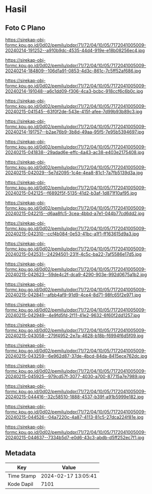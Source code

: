 # Hasil

## Foto C Plano

https://sirekap-obj-formc.kpu.go.id/0d02/pemilu/pdpr/71/72/04/10/05/7172041005009-20240214-191252--a910b9dc-4535-44d4-919e-e18b08256ec4.jpg

https://sirekap-obj-formc.kpu.go.id/0d02/pemilu/pdpr/71/72/04/10/05/7172041005009-20240214-184809--106d1a91-0853-4d3c-861c-7c5ff52af686.jpg

https://sirekap-obj-formc.kpu.go.id/0d02/pemilu/pdpr/71/72/04/10/05/7172041005009-20240214-191048--a6c1dd09-f306-4ca3-bcbc-918ccf6c6b0c.jpg

https://sirekap-obj-formc.kpu.go.id/0d02/pemilu/pdpr/71/72/04/10/05/7172041005009-20240215-041545--63f0f2de-543e-415f-afee-7d99b93b89c3.jpg

https://sirekap-obj-formc.kpu.go.id/0d02/pemilu/pdpr/71/72/04/10/05/7172041005009-20240214-191757--b2ae76b9-3b8d-49aa-95f5-7e95b5394697.jpg

https://sirekap-obj-formc.kpu.go.id/0d02/pemilu/pdpr/71/72/04/10/05/7172041005009-20240215-041838--29adad6e-effc-4a43-ac38-e403e2175408.jpg

https://sirekap-obj-formc.kpu.go.id/0d02/pemilu/pdpr/71/72/04/10/05/7172041005009-20240215-042029--5e7d2095-1c4e-4ea8-81c1-7a7fb5139d3a.jpg

https://sirekap-obj-formc.kpu.go.id/0d02/pemilu/pdpr/71/72/04/10/05/7172041005009-20240215-042125--f6892f5f-5135-41d2-b3af-1d871f10af95.jpg

https://sirekap-obj-formc.kpu.go.id/0d02/pemilu/pdpr/71/72/04/10/05/7172041005009-20240215-042215--d6aa8fc5-3cea-4bbd-a7e1-044b77cd6dd2.jpg

https://sirekap-obj-formc.kpu.go.id/0d02/pemilu/pdpr/71/72/04/10/05/7172041005009-20240215-042310--ccf4b084-0e53-41bc-a1f1-ff163615d9a3.jpg

https://sirekap-obj-formc.kpu.go.id/0d02/pemilu/pdpr/71/72/04/10/05/7172041005009-20240215-042531--24294501-231f-4c5c-ba22-7af5586e17d5.jpg

https://sirekap-obj-formc.kpu.go.id/0d02/pemilu/pdpr/71/72/04/10/05/7172041005009-20240215-042623--59de4c2f-dca9-4290-903e-992d0675a1b2.jpg

https://sirekap-obj-formc.kpu.go.id/0d02/pemilu/pdpr/71/72/04/10/05/7172041005009-20240215-042841--afbb4af9-91d9-4ce4-8d71-98fc65f2e971.jpg

https://sirekap-obj-formc.kpu.go.id/0d02/pemilu/pdpr/71/72/04/10/05/7172041005009-20240215-042949--4e9fd5fd-2f11-41e2-9632-6f60f2dd1257.jpg

https://sirekap-obj-formc.kpu.go.id/0d02/pemilu/pdpr/71/72/04/10/05/7172041005009-20240215-043058--279f4952-2e7a-4628-b18b-f6994f6d5f09.jpg

https://sirekap-obj-formc.kpu.go.id/0d02/pemilu/pdpr/71/72/04/10/05/7172041005009-20240215-043259--6e962d87-37de-4bcd-84da-8415ece762dc.jpg

https://sirekap-obj-formc.kpu.go.id/0d02/pemilu/pdpr/71/72/04/10/05/7172041005009-20240215-045925--979cd57f-3077-4030-a700-87715a7e7989.jpg

https://sirekap-obj-formc.kpu.go.id/0d02/pemilu/pdpr/71/72/04/10/05/7172041005009-20240215-044416--32c58510-1888-4537-b39f-a91b5999e182.jpg

https://sirekap-obj-formc.kpu.go.id/0d02/pemilu/pdpr/71/72/04/10/05/7172041005009-20240215-044526--04a7220c-4a87-4113-81c5-27dca224f81e.jpg

https://sirekap-obj-formc.kpu.go.id/0d02/pemilu/pdpr/71/72/04/10/05/7172041005009-20240215-044637--7334b5d7-e0d6-43c3-abdb-d5ff252ec7f1.jpg


## Metadata

| Key        | Value               |
| ---------- | ------------------- |
| Time Stamp | 2024-02-17 13:05:41 |
| Kode Dapil | 7101                |



